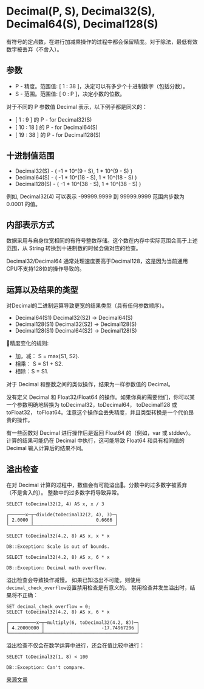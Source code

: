 <a name="data_type-decimal"></a>

# Decimal(P, S), Decimal32(S), Decimal64(S), Decimal128(S)

有符号的定点数，在进行加减乘操作的过程中都会保留精度。对于除法，最低有效数字被丢弃（不舍入）。

## 参数

- P - 精度。范围值: [ 1 : 38 ]，决定可以有多少个十进制数字（包括分数）。
- S - 范围。范围值: [ 0 : P ]，决定小数的位数。

对于不同的 P 参数值 Decimal 表示，以下例子都是同义的：
- [ 1 : 9 ] 的 P - for Decimal32(S)
- [ 10 : 18 ] 的 P - for Decimal64(S)
- [ 19 : 38 ] 的 P - for Decimal128(S)

## 十进制值范围

- Decimal32(S) - ( -1 * 10^(9 - S), 1 * 10^(9 - S) )
- Decimal64(S) - ( -1 * 10^(18 - S), 1 * 10^(18 - S) )
- Decimal128(S) - ( -1 * 10^(38 - S), 1 * 10^(38 - S) )

例如, Decimal32(4) 可以表示 -99999.9999 到 99999.9999 范围内步数为 0.0001 的值。

## 内部表示方式

数据采用与自身位宽相同的有符号整数存储。这个数在内存中实际范围会高于上述范围，从 String 转换到十进制数的时候会做对应的检查。

Decimal32/Decimal64 通常处理速度要高于Decimal128，这是因为当前通用CPU不支持128位的操作导致的。

## 运算以及结果的类型

对Decimal的二进制运算导致更宽的结果类型（具有任何参数顺序）。

- Decimal64(S1) <op> Decimal32(S2) -> Decimal64(S)
- Decimal128(S1) <op> Decimal32(S2) -> Decimal128(S)
- Decimal128(S1) <op> Decimal64(S2) -> Decimal128(S)

精度变化的规则:

- 加，减： S = max(S1, S2).
- 相乘： S = S1 + S2.
- 相除：S = S1.

对于 Decimal 和整数之间的类似操作，结果为一样参数值的 Decimal。

没有定义 Decimal 和 Float32/Float64 的操作。如果你真的需要他们，你可以某一个参数明确地转换为 toDecimal32，toDecimal64， toDecimal128 或 toFloat32， toFloat64。注意这个操作会丢失精度，并且类型转换是一个代价昂贵的操作。

有一些函数对 Decimal 进行操作后是返回 Float64 的（例如，var 或 stddev）。计算的结果可能仍在 Decimal 中执行，这可能导致 Float64 和具有相同值的 Decimal 输入计算后的结果不同。


## 溢出检查

在对 Decimal 计算的过程中，数值会有可能溢出。分数中的过多数字被丢弃（不是舍入的）。 整数中的过多数字将导致异常。

```
SELECT toDecimal32(2, 4) AS x, x / 3
```
```
┌──────x─┬─divide(toDecimal32(2, 4), 3)─┐
│ 2.0000 │                       0.6666 │
└────────┴──────────────────────────────┘
```

```
SELECT toDecimal32(4.2, 8) AS x, x * x
```
```
DB::Exception: Scale is out of bounds.
```

```
SELECT toDecimal32(4.2, 8) AS x, 6 * x
```
```
DB::Exception: Decimal math overflow.
```

溢出检查会导致操作减慢。 如果已知溢出不可能，则使用`decimal_check_overflow`设置禁用检查是有意义的。 禁用检查并发生溢出时，结果将不正确：

```
SET decimal_check_overflow = 0;
SELECT toDecimal32(4.2, 8) AS x, 6 * x
```
```
┌──────────x─┬─multiply(6, toDecimal32(4.2, 8))─┐
│ 4.20000000 │                     -17.74967296 │
└────────────┴──────────────────────────────────┘
```

溢出检查不仅会在数学运算中进行，还会在值比较中进行：

```
SELECT toDecimal32(1, 8) < 100
```
```
DB::Exception: Can't compare.
```

[来源文章](https://clickhouse.yandex/docs/en/data_types/decimal/) <!--hide-->
